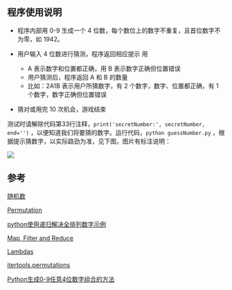 ## 程序使用说明

* 程序内部用 0-9 生成一个 4 位数，每个数位上的数字不重复，且首位数字不为零，如 1942。

* 用户输入 4 位数进行猜测，程序返回相应提示
用 
  - A 表示数字和位置都正确，用 B 表示数字正确但位置错误
  - 用户猜测后，程序返回 A 和 B 的数量
  - 比如：2A1B 表示用户所猜数字，有 2 个数字，数字、位置都正确，有 1 个数字，数字正确但位置错误
* 猜对或用完 10 次机会，游戏结束

测试时请解除代码第33行注释，``` print('secretNumber:', secretNumber, end='') ``` ，以便知道我们将要猜的数字。运行代码，``` python guessNumber.py ``` ，根据提示猜数字，以实际路劲为准，见下图，图片有标注说明：


![](https://github.com/JeetChan/LearnPythontheHardWay/blob/master/image/guessNumber.png)

## 参考

[随机数](https://docs.python.org/3.6/library/random.html#random.choice)

[Permutation](https://en.wikipedia.org/wiki/Permutation)

[python使用递归解决全排列数字示例](http://www.jb51.net/article/46631.htm)

[Map, Filter and Reduce](http://book.pythontips.com/en/latest/map_filter.html)

[Lambdas](https://docs.python.org/3.6/reference/expressions.html#lambda)

[itertools.permutations](https://docs.python.org/3.6/library/itertools.html#itertools.permutations)

[Python生成0-9任意4位数字组合的方法](http://www.iplaypy.com/code/algorithm/a2589.html)